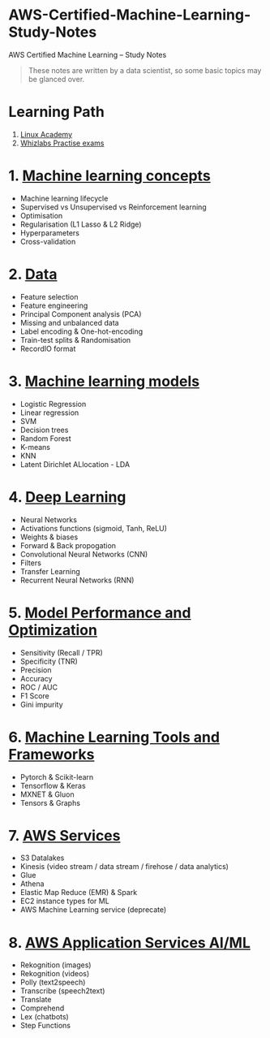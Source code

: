 # AWS-Certified-Machine-Learning-Study-Notes
AWS Certified Machine Learning – Study Notes

> These notes are written by a data scientist, so some basic topics may be glanced over.

# Learning Path
1. [Linux Academy](https://linuxacademy.com/cp/modules/view/id/340)
2. [Whizlabs Practise exams](https://www.whizlabs.com/aws-certified-machine-learning-specialty/)

# 1. [Machine learning concepts](1-concepts.md)
* Machine learning lifecycle
* Supervised vs Unsupervised vs Reinforcement learning
* Optimisation
* Regularisation (L1 Lasso & L2 Ridge)
* Hyperparameters
* Cross-validation

# 2. [Data](2-data.md)
* Feature selection
* Feature engineering
* Principal Component analysis (PCA)
* Missing and unbalanced data
* Label encoding & One-hot-encoding
* Train-test splits & Randomisation
* RecordIO format

# 3. [Machine learning models](3-machine-learning-models.md) 
* Logistic Regression
* Linear regression 
* SVM
* Decision trees
* Random Forest
* K-means
* KNN
* Latent Dirichlet ALlocation - LDA

# 4. [Deep Learning](4-deep-learning.md)
* Neural Networks
* Activations functions (sigmoid, Tanh, ReLU)
* Weights & biases
* Forward & Back propogation
* Convolutional Neural Networks (CNN)
* Filters
* Transfer Learning
* Recurrent Neural Networks (RNN)

# 5. [Model Performance and Optimization](5-model-performance.md)
* Sensitivity (Recall / TPR)
* Specificity (TNR)
* Precision
* Accuracy
* ROC / AUC
* F1 Score
* Gini impurity

# 6. [Machine Learning Tools and Frameworks](6-tools-frameworks.md)
* Pytorch & Scikit-learn
* Tensorflow & Keras
* MXNET & Gluon
* Tensors & Graphs

# 7. [AWS Services](7-aws-services.md)
* S3 Datalakes
* Kinesis (video stream / data stream / firehose / data analytics)
* Glue 
* Athena
* Elastic Map Reduce (EMR) & Spark
* EC2 instance types for ML
* AWS Machine Learning service (deprecate)

# 8. [AWS Application Services AI/ML](8-aws-applications-ai-ml.md)
* Rekognition (images)
* Rekognition (videos)
* Polly (text2speech) 
* Transcribe (speech2text)
* Translate
* Comprehend
* Lex (chatbots)
* Step Functions

